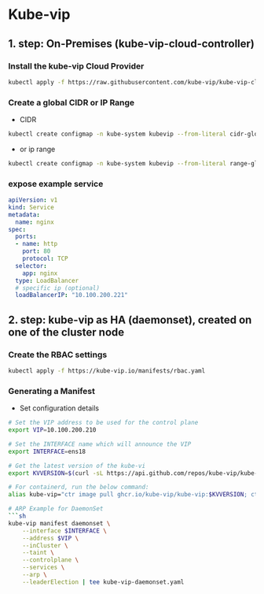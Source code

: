 
# Kube-vip
## 1. step: On-Premises (kube-vip-cloud-controller)

### Install the kube-vip Cloud Provider
```sh
kubectl apply -f https://raw.githubusercontent.com/kube-vip/kube-vip-cloud-provider/main/manifest/kube-vip-cloud-controller.yaml
```

### Create a global CIDR or IP Range
* CIDR
```sh
kubectl create configmap -n kube-system kubevip --from-literal cidr-global=10.100.200.220/29
```
* or ip range
```sh
kubectl create configmap -n kube-system kubevip --from-literal range-global=10.100.200.220-10.100.200.230
```
### expose example service
```yaml
apiVersion: v1
kind: Service
metadata:
  name: nginx
spec:
  ports:
  - name: http
    port: 80
    protocol: TCP
  selector:
    app: nginx
  type: LoadBalancer
  # specific ip (optional)
  loadBalancerIP: "10.100.200.221"
```

## 2. step: kube-vip as HA (daemonset), created on one of the cluster node
### Create the RBAC settings
```sh
kubectl apply -f https://kube-vip.io/manifests/rbac.yaml
```
### Generating a Manifest
* Set configuration details
```sh
# Set the VIP address to be used for the control plane
export VIP=10.100.200.210

# Set the INTERFACE name which will announce the VIP
export INTERFACE=ens18

# Get the latest version of the kube-vi
export KVVERSION=$(curl -sL https://api.github.com/repos/kube-vip/kube-vip/releases | jq -r ".[0].name")

# For containerd, run the below command:
alias kube-vip="ctr image pull ghcr.io/kube-vip/kube-vip:$KVVERSION; ctr run --rm --net-host ghcr.io/kube-vip/kube-vip:$KVVERSION vip /kube-vip"

# ARP Example for DaemonSet
```sh
kube-vip manifest daemonset \
    --interface $INTERFACE \
    --address $VIP \
    --inCluster \
    --taint \
    --controlplane \
    --services \
    --arp \
    --leaderElection | tee kube-vip-daemonset.yaml
```
